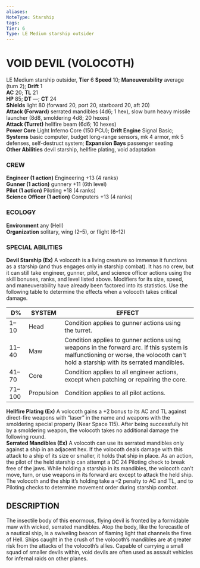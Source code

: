 ```yaml
---
aliases: 
NoteType: Starship
tags: 
Tier: 6
Type: LE Medium starship outsider
---
```

# VOID DEVIL (VOLOCOTH)

LE Medium starship outsider, **Tier** 6 
**Speed** 10; **Maneuverability** average (turn 2); **Drift** 1  
**AC** 20; **TL** 21  
**HP** 85; **DT** —; **CT** 24  
**Shields** light 80 (forward 20, port 20, starboard 20, aft 20)  
**Attack (Forward)** serrated mandibles (4d6; 1 hex), slow burn heavy missile launcher (8d8, smoldering 4d8; 20 hexes)  
**Attack (Turret)** hellfire beam (6d6; 10 hexes)  
**Power Core** Light Inferno Core (150 PCU); **Drift Engine** Signal Basic; **Systems** basic computer, budget long-range sensors, mk 4 armor, mk 5 defenses, self-destruct system; **Expansion Bays** passenger seating  
**Other Abilities** devil starship, hellfire plating, void adaptation

### CREW

**Engineer (1 action)** Engineering +13 (4 ranks)  
**Gunner (1 action)** gunnery +11 (6th level)  
**Pilot (1 action)** Piloting +18 (4 ranks)  
**Science Officer (1 action)** Computers +13 (4 ranks)

### ECOLOGY

**Environment** any (Hell)  
**Organization** solitary, wing (2–5), or flight (6–12)

### SPECIAL ABILITIES

**Devil Starship (Ex)** A volocoth is a living creature so immense it functions as a starship (and thus engages only in starship combat). It has no crew, but it can still take engineer, gunner, pilot, and science officer actions using the skill bonuses, ranks, and level listed above. Modifiers for its size, speed, and maneuverability have already been factored into its statistics. Use the following table to determine the effects when a volocoth takes critical damage.

| D%     | SYSTEM     | EFFECT                                                                                                                                                                           |
|--------|------------|----------------------------------------------------------------------------------------------------------------------------------------------------------------------------------|
| 1–10   | Head       | Condition applies to gunner actions using the turret.                                                                                                                            |
| 11–40  | Maw        | Condition applies to gunner actions using weapons in the forward arc. If this system is malfunctioning or worse, the volocoth can't hold a starship with its serrated mandibles. |
| 41–70  | Core       | Condition applies to all engineer actions, except when patching or repairing the core.                                                                                           |
| 71–100 | Propulsion | Condition applies to all pilot actions.                                                                                                                                          |


  
  
**Hellfire Plating (Ex)** A volocoth gains a +2 bonus to its AC and TL against direct-fire weapons with “laser” in the name and weapons with the smoldering special property (Near Space 115). After being successfully hit by a smoldering weapon, the volocoth takes no additional damage the following round.  
**Serrated Mandibles (Ex)** A volocoth can use its serrated mandibles only against a ship in an adjacent hex. If the volocoth deals damage with this attack to a ship of its size or smaller, it holds that ship in place. As an action, the pilot of the held starship can attempt a DC 24 Piloting check to break free of the jaws. While holding a starship in its mandibles, the volocoth can’t move, turn, or use weapons in its forward arc except to attack the held ship. The volocoth and the ship it’s holding take a –2 penalty to AC and TL, and to Piloting checks to determine movement order during starship combat.

## DESCRIPTION

The insectile body of this enormous, flying devil is fronted by a formidable maw with wicked, serrated mandibles. Atop the body, like the forecastle of a nautical ship, is a swiveling beacon of flaming light that channels the fires of Hell. Ships caught in the crush of the volocoth’s mandibles are at greater risk from the attacks of the volocoth’s allies. Capable of carrying a small squad of smaller devils within, void devils are often used as assault vehicles for infernal raids on other planes.
